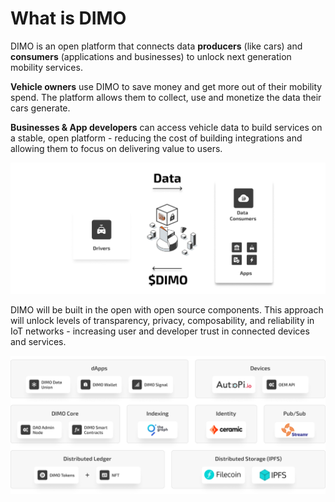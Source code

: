 # What is DIMO

DIMO is an open platform that connects data **producers** (like cars) and **consumers** (applications and businesses) to unlock next generation mobility services.&#x20;

**Vehicle owners** use DIMO to save money and get more out of their mobility spend. The platform allows them to collect, use and monetize the data their cars generate.&#x20;

**Businesses & App developers** can access vehicle data to build services on a stable, open platform - reducing the cost of building integrations and allowing them to focus on delivering value to users.

![](.gitbook/assets/data.png)

DIMO will be built in the open with open source components. This approach will unlock levels of transparency, privacy, composability, and reliability in IoT networks - increasing user and developer trust in connected devices and services.

![](.gitbook/assets/Stack.png)
